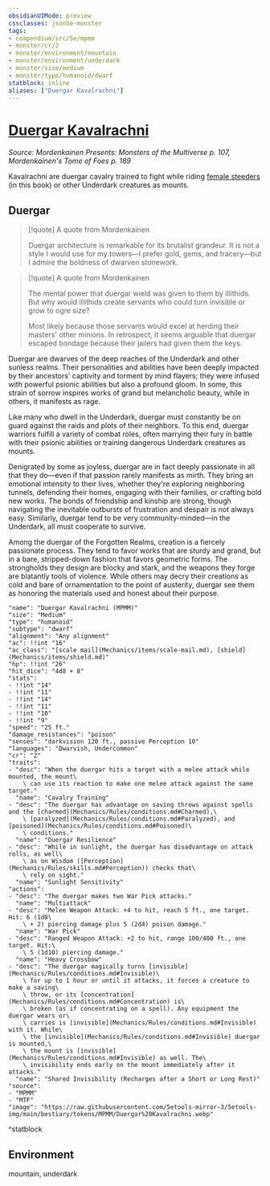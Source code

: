 ```yaml
---
obsidianUIMode: preview
cssclasses: json5e-monster
tags:
- compendium/src/5e/mpmm
- monster/cr/2
- monster/environment/mountain
- monster/environment/underdark
- monster/size/medium
- monster/type/humanoid/dwarf
statblock: inline
aliases: ["Duergar Kavalrachni"]
---
```

# [Duergar Kavalrachni](Mechanics\bestiary\humanoid/duergar-kavalrachni-mpmm.md)
*Source: Mordenkainen Presents: Monsters of the Multiverse p. 107, Mordenkainen's Tome of Foes p. 189*  

Kavalrachni are duergar cavalry trained to fight while riding [female steeders](Mechanics/bestiary/monstrosity/female-steeder-mpmm.md) (in this book) or other Underdark creatures as mounts.

## Duergar

> [!quote] A quote from Mordenkainen  
> 
> Duergar architecture is remarkable for its brutalist grandeur. It is not a style I would use for my towers—I prefer gold, gems, and tracery—but I admire the boldness of dwarven stonework.

> [!quote] A quote from Mordenkainen  
> 
> The mental power that duergar wield was given to them by illithids. But why would illithids create servants who could turn invisible or grow to ogre size?
> 
> Most likely because those servants would excel at herding their masters' other minions. In retrospect, it seems arguable that duergar escaped bondage because their jailers had given them the keys.

Duergar are dwarves of the deep reaches of the Underdark and other sunless realms. Their personalities and abilities have been deeply impacted by their ancestors' captivity and torment by mind flayers; they were infused with powerful psionic abilities but also a profound gloom. In some, this strain of sorrow inspires works of grand but melancholic beauty, while in others, it manifests as rage.

Like many who dwell in the Underdark, duergar must constantly be on guard against the raids and plots of their neighbors. To this end, duergar warriors fulfill a variety of combat roles, often marrying their fury in battle with their psionic abilities or training dangerous Underdark creatures as mounts.

Denigrated by some as joyless, duergar are in fact deeply passionate in all that they do—even if that passion rarely manifests as mirth. They bring an emotional intensity to their lives, whether they're exploring neighboring tunnels, defending their homes, engaging with their families, or crafting bold new works. The bonds of friendship and kinship are strong, though navigating the inevitable outbursts of frustration and despair is not always easy. Similarly, duergar tend to be very community-minded—in the Underdark, all must cooperate to survive.

Among the duergar of the Forgotten Realms, creation is a fiercely passionate process. They tend to favor works that are sturdy and grand, but in a bare, stripped-down fashion that favors geometric forms. The strongholds they design are blocky and stark, and the weapons they forge are blatantly tools of violence. While others may decry their creations as cold and bare of ornamentation to the point of austerity, duergar see them as honoring the materials used and honest about their purpose.

```statblock
"name": "Duergar Kavalrachni (MPMM)"
"size": "Medium"
"type": "humanoid"
"subtype": "dwarf"
"alignment": "Any alignment"
"ac": !!int "16"
"ac_class": "[scale mail](Mechanics/items/scale-mail.md), [shield](Mechanics/items/shield.md)"
"hp": !!int "26"
"hit_dice": "4d8 + 8"
"stats":
- !!int "14"
- !!int "11"
- !!int "14"
- !!int "11"
- !!int "10"
- !!int "9"
"speed": "25 ft."
"damage_resistances": "poison"
"senses": "darkvision 120 ft., passive Perception 10"
"languages": "Dwarvish, Undercommon"
"cr": "2"
"traits":
- "desc": "When the duergar hits a target with a melee attack while mounted, the mount\
    \ can use its reaction to make one melee attack against the same target."
  "name": "Cavalry Training"
- "desc": "The duergar has advantage on saving throws against spells and the [charmed](Mechanics/Rules/conditions.md#Charmed),\
    \ [paralyzed](Mechanics/Rules/conditions.md#Paralyzed), and [poisoned](Mechanics/Rules/conditions.md#Poisoned)\
    \ conditions."
  "name": "Duergar Resilience"
- "desc": "While in sunlight, the duergar has disadvantage on attack rolls, as well\
    \ as on Wisdom ([Perception](Mechanics/Rules/skills.md#Perception)) checks that\
    \ rely on sight."
  "name": "Sunlight Sensitivity"
"actions":
- "desc": "The duergar makes two War Pick attacks."
  "name": "Multiattack"
- "desc": "Melee Weapon Attack: +4 to hit, reach 5 ft., one target. Hit: 6 (1d8\
    \ + 2) piercing damage plus 5 (2d4) poison damage."
  "name": "War Pick"
- "desc": "Ranged Weapon Attack: +2 to hit, range 100/400 ft., one target. Hit:\
    \ 5 (1d10) piercing damage."
  "name": "Heavy Crossbow"
- "desc": "The duergar magically turns [invisible](Mechanics/Rules/conditions.md#Invisible)\
    \ for up to 1 hour or until it attacks, it forces a creature to make a saving\
    \ throw, or its [concentration](Mechanics/Rules/conditions.md#Concentration) is\
    \ broken (as if concentrating on a spell). Any equipment the duergar wears or\
    \ carries is [invisible](Mechanics/Rules/conditions.md#Invisible) with it. While\
    \ the [invisible](Mechanics/Rules/conditions.md#Invisible) duergar is mounted,\
    \ the mount is [invisible](Mechanics/Rules/conditions.md#Invisible) as well. The\
    \ invisibility ends early on the mount immediately after it attacks."
  "name": "Shared Invisibility (Recharges after a Short or Long Rest)"
"source":
- "MPMM"
- "MTF"
"image": "https://raw.githubusercontent.com/5etools-mirror-3/5etools-img/main/bestiary/tokens/MPMM/Duergar%20Kavalrachni.webp"
```
^statblock

## Environment

mountain, underdark